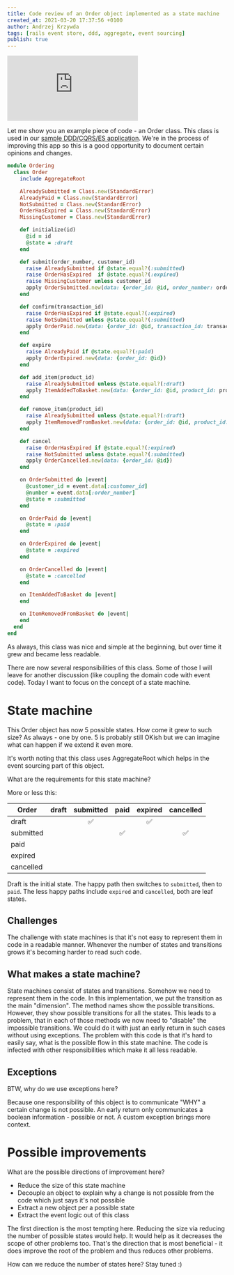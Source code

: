 ```yaml
---
title: Code review of an Order object implemented as a state machine 
created_at: 2021-03-20 17:37:56 +0100
author: Andrzej Krzywda
tags: [rails event store, ddd, aggregate, event sourcing]
publish: true
---
```


<div class="aspect-w-16 aspect-h-9">
  <iframe src="https://www.youtube.com/embed/gFM9OjrENck" frameborder="0" allow="accelerometer; autoplay; clipboard-write; encrypted-media; gyroscope; picture-in-picture" allowfullscreen></iframe>
</div>

Let me show you an example piece of code - an Order class. This class is used in our [sample DDD/CQRS/ES application](https://github.com/RailsEventStore/cqrs-es-sample-with-res). We're in the process of improving this app so this is a good opportunity to document certain opinions and changes.

```ruby
module Ordering
  class Order
    include AggregateRoot

    AlreadySubmitted = Class.new(StandardError)
    AlreadyPaid = Class.new(StandardError)
    NotSubmitted = Class.new(StandardError)
    OrderHasExpired = Class.new(StandardError)
    MissingCustomer = Class.new(StandardError)

    def initialize(id)
      @id = id
      @state = :draft
    end

    def submit(order_number, customer_id)
      raise AlreadySubmitted if @state.equal?(:submitted)
      raise OrderHasExpired  if @state.equal?(:expired)
      raise MissingCustomer unless customer_id
      apply OrderSubmitted.new(data: {order_id: @id, order_number: order_number, customer_id: customer_id})
    end

    def confirm(transaction_id)
      raise OrderHasExpired if @state.equal?(:expired)
      raise NotSubmitted unless @state.equal?(:submitted)
      apply OrderPaid.new(data: {order_id: @id, transaction_id: transaction_id})
    end

    def expire
      raise AlreadyPaid if @state.equal?(:paid)
      apply OrderExpired.new(data: {order_id: @id})
    end

    def add_item(product_id)
      raise AlreadySubmitted unless @state.equal?(:draft)
      apply ItemAddedToBasket.new(data: {order_id: @id, product_id: product_id})
    end

    def remove_item(product_id)
      raise AlreadySubmitted unless @state.equal?(:draft)
      apply ItemRemovedFromBasket.new(data: {order_id: @id, product_id: product_id})
    end

    def cancel
      raise OrderHasExpired if @state.equal?(:expired)
      raise NotSubmitted unless @state.equal?(:submitted)
      apply OrderCancelled.new(data: {order_id: @id})
    end

    on OrderSubmitted do |event|
      @customer_id = event.data[:customer_id]
      @number = event.data[:order_number]
      @state = :submitted
    end

    on OrderPaid do |event|
      @state = :paid
    end

    on OrderExpired do |event|
      @state = :expired
    end

    on OrderCancelled do |event|
      @state = :cancelled
    end

    on ItemAddedToBasket do |event|
    end

    on ItemRemovedFromBasket do |event|
    end
  end
end
```

As always, this class was nice and simple at the beginning, but over time it grew and became less readable.

There are now several responsibilities of this class. Some of those I will leave for another discussion (like coupling the domain code with event code). Today I want to focus on the concept of a state machine.

# State machine

This Order object has now 5 possible states. How come it grew to such size? As always - one by one. 5 is probably still OKish but we can imagine what can happen if we extend it even more.

It's worth noting that this class uses AggregateRoot which helps in the event sourcing part of this object.

What are the requirements for this state machine?

More or less this:


| Order     | draft | submitted | paid  | expired  | cancelled |
|-----------|:-----:|:---------:|:-----:|:--------:|:---------:|
| draft     |       |     ✅    |       |   ✅      |         |
| submitted |       |           |   ✅  |          |   ✅     |
| paid      |       |           |       |          |           |
| expired   |       |           |       |          |           |
| cancelled |       |           |       |          |           |

Draft is the initial state. The happy path then switches to `submitted`, then to `paid`. 
The less happy paths include `expired` and `cancelled`, both are leaf states.

## Challenges

The challenge with state machines is that it's not easy to represent them in code in a readable manner. Whenever the number of states and transitions grows it's becoming harder to read such code.

## What makes a state machine?

State machines consist of states and transitions. Somehow we need to represent them in the code. In this implementation, we put the transition as the main "dimension". The method names show the possible transitions. However, they show possible transitions for all the states. This leads to a problem, that in each of those methods we now need to "disable" the impossible transitions. We could do it with just an early return in such cases without using exceptions. The problem with this code is that it's hard to easily say, what is the possible flow in this state machine. The code is infected with other responsibilities which make it all less readable.

## Exceptions

BTW, why do we use exceptions here?

Because one responsibility of this object is to communicate "WHY" a certain change is not possible. An early return only communicates a boolean information - possible or not. A custom exception brings more context. 

# Possible improvements

What are the possible directions of improvement here?

- Reduce the size of this state machine
- Decouple an object to explain why a change is not possible from the code which just says it's not possible
- Extract a new object per a possible state
- Extract the event logic out of this class

The first direction is the most tempting here. Reducing the size via reducing the number of possible states would help. It would help as it decreases the scope of other problems too. That's the direction that is most beneficial - it does improve the root of the problem and thus reduces other problems.

How can we reduce the number of states here? Stay tuned :)

